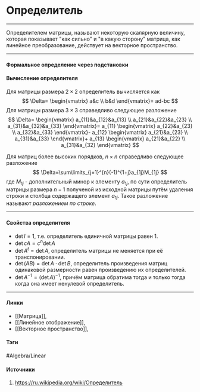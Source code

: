 # Определитель
***
Определителем матрицы, называют некоторую скалярную величину, которая показывает "как сильно" и "в какую сторону"  матрица, как линейное преобразование, действует на векторное пространство.
***
#### Формальное определение через подстановки
#### Вычисление определителя
Для матрицы размера $2\times2$ определитель вычисляется как
$$
\Delta=
\begin{vmatrix}
a&c \\ 
b&d
\end{vmatrix}=
ad-bc
$$
Для матрицы размера $3\times3$ справедливо следующее разложение
$$
\Delta=
\begin{vmatrix}
a_{11}&a_{12}&a_{13} \\ 
a_{21}&a_{22}&a_{23} \\ 
a_{31}&a_{32}&a_{33}
\end{vmatrix}=
a_{11}
\begin{vmatrix}
a_{22}&a_{23} \\ 
a_{32}&a_{33}
\end{vmatrix}-
a_{12}
\begin{vmatrix}
a_{21}&a_{23} \\ 
a_{31}&a_{33}
\end{vmatrix}+
a_{13}
\begin{vmatrix}
a_{21}&a_{22} \\ 
a_{31}&a_{32}
\end{vmatrix}
$$

Для матриц более высоких порядков, $n\times n$ справедливо следующее разложение
$$
\Delta=\sum\limits_{j=1}^{n}(-1)^{1+j}a_{1j}M_{1j} 
$$
где $M_{1j}$ - дополнительный минор к элементу $a_{1j}$, по сути определитель матрицы размера $n-1$ полученой из исходной матрицы путём удаления строки и столбца содержащего элемент $a_{1j}$. Такое разложение называют *разложением по строке*.
***
#### Свойства определителя
- $\det I=1$, т.е. определитель единичной матрицы равен $1$.
- $\det cA=c^{n}\det A$
- $\det A^{t}=\det A$, определитель матрицы не меняется при её транспонировании.
- $\det(AB)=\det A\cdot\det B$, определитель произведения матриц одинаковой размерности равен произведению их определителей.
- $\det A^{-1}=(\det A)^{-1}$, причём матрица обратима тогда и только тогда когда она имеет ненулевой определитель. 
***
#### Линки
- [[Матрица]],
- [[Линейное отображение]],
- [[Векторное пространство]],
#### Тэги
 #Algebra/Linear 
#### Источники
1. https://ru.wikipedia.org/wiki/Определитель